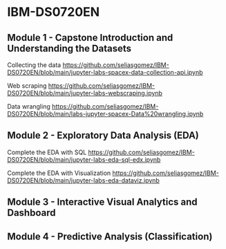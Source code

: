 # IBM-DS0720EN

## Module 1 - Capstone Introduction and Understanding the Datasets

Collecting the data https://github.com/seliasgomez/IBM-DS0720EN/blob/main/jupyter-labs-spacex-data-collection-api.ipynb

Web scraping https://github.com/seliasgomez/IBM-DS0720EN/blob/main/jupyter-labs-webscraping.ipynb

Data wrangling https://github.com/seliasgomez/IBM-DS0720EN/blob/main/labs-jupyter-spacex-Data%20wrangling.ipynb 

## Module 2 - Exploratory Data Analysis (EDA)

Complete the EDA with SQL https://github.com/seliasgomez/IBM-DS0720EN/blob/main/jupyter-labs-eda-sql-edx.ipynb

Complete the EDA with Visualization https://github.com/seliasgomez/IBM-DS0720EN/blob/main/jupyter-labs-eda-dataviz.ipynb

## Module 3 - Interactive Visual Analytics and Dashboard

## Module 4 - Predictive Analysis (Classification)
